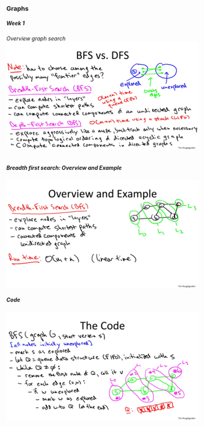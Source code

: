 ### Graphs

##### Week 1

_Overview graph search_
<img src="img/graph_search.png" alt="Graph search" width="700"/>
<br/><br/>

##### Breadth first search: Overview and Example

<img src="img/overview_bfs.png" alt="Graph search" width="700"/>


##### Code
<img src="img/bfs.png" alt="Graph search" width="700"/>